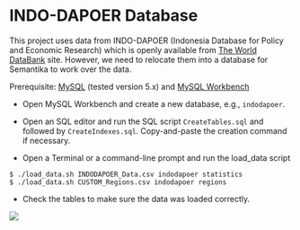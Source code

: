 INDO-DAPOER Database
====================

This project uses data from INDO-DAPOER (Indonesia Database for Policy and Economic Research) which is openly available from 
[The World DataBank](http://databank.worldbank.org/data/views/variableselection/selectvariables.aspx?source=indo~dapoer-(indonesia-database-for-policy-and-economic-research)) site. However, we need to relocate them into a database for Semantika to work over the data.

Prerequisite: [MySQL](http://www.mysql.com/) (tested version 5.x) and [MySQL Workbench](http://www.mysql.com/products/workbench/)

* Open MySQL Workbench and create a new database, e.g., `indodapoer`.

* Open an SQL editor and run the SQL script `CreateTables.sql` and followed by `CreateIndexes.sql`. Copy-and-paste the
creation command if necessary.

* Open a Terminal or a command-line prompt and run the load_data script
```
$ ./load_data.sh INDODAPOER_Data.csv indodapoer statistics
$ ./load_data.sh CUSTOM_Regions.csv indodapoer regions
```

* Check the tables to make sure the data was loaded correctly.

![](https://raw.github.com/obidea/semantika-sgvizler/master/res/statistics-data.png)
